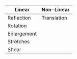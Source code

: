 

|Linear|Non-Linear|
| --- | --- |
|Reflection|Translation|
|Rotation||
|Enlargement||
|Stretches||
|Shear||
